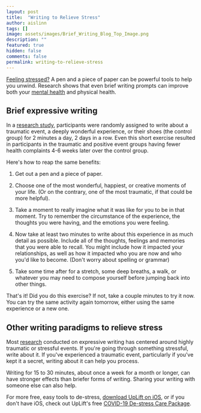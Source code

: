 ```yaml
---
layout: post
title:  "Writing to Relieve Stress"
author: aislinn
tags: []
image: assets/images/Brief_Writing_Blog_Top_Image.png
description: ""
featured: true
hidden: false
comments: false
permalink: writing-to-relieve-stress
---
```


[Feeling stressed?](https://mindease.io/) A pen and a piece of paper can be powerful tools to help you unwind. Research shows that even brief writing prompts can improve both your [mental health](https://apps.apple.com/us/app/panic-attack-help-mind-ease/id1439527291) and physical health.

## Brief expressive writing
In a [research study](https://pdfs.semanticscholar.org/5d44/60d7c5afaede2b79e52dd94926b9dd079fb8.pdf), participants were randomly assigned to write about a traumatic event, a deeply wonderful experience, or their shoes (the control group) for 2 minutes a day, 2 days in a row. Even this short exercise resulted in participants in the traumatic and positive event groups having fewer health complaints 4-6 weeks later over the control group.

Here's how to reap the same benefits:

1. Get out a pen and a piece of paper.

2. Choose one of the most wonderful, happiest, or creative moments of your life. (Or on the contrary, one of the most traumatic, if that could be more helpful).

3. Take a moment to really imagine what it was like for you to be in that moment. Try to remember the circumstance of the experience, the thoughts you were having, and the emotions you were feeling.

4. Now take at least two minutes to write about this experience in as much detail as possible. Include all of the thoughts, feelings and memories that you were able to recall. You might include how it impacted your relationships, as well as how it impacted who you are now and who you'd like to become. (Don't worry about spelling or grammar)

5. Take some time after for a stretch, some deep breaths, a walk, or whatever you may need to compose yourself before jumping back into other things.

That's it! Did you do this exercise? If not, take a couple minutes to try it now. You can try the same activity again tomorrow, either using the same experience or a new one.

## Other writing paradigms to relieve stress
Most [research](https://www.amherst.edu/system/files/media/1253/Pennebaker%2520%25281997%2529.pdf) conducted on expressive writing has centered around highly traumatic or stressful events. If you're going through something stressful, write about it. If you've experienced a traumatic event, particularly if you've kept it a secret, writing about it can help you process.

Writing for 15 to 30 minutes, about once a week for a month or longer, can have stronger effects than briefer forms of writing. Sharing your writing with someone else can also help.

<div class='grey_box'>
For more free, easy tools to de-stress, <a href="https://apps.apple.com/us/app/uplift-depression-anxiety/id1467988544?ls=1">download UpLift on iOS</a>, or if you don't have iOS, check out UpLift's free <a href="https://launch.uplift.app/COVID-19-web?platform=web">COVID-19 De-stress Care Package</a>.
</div>
